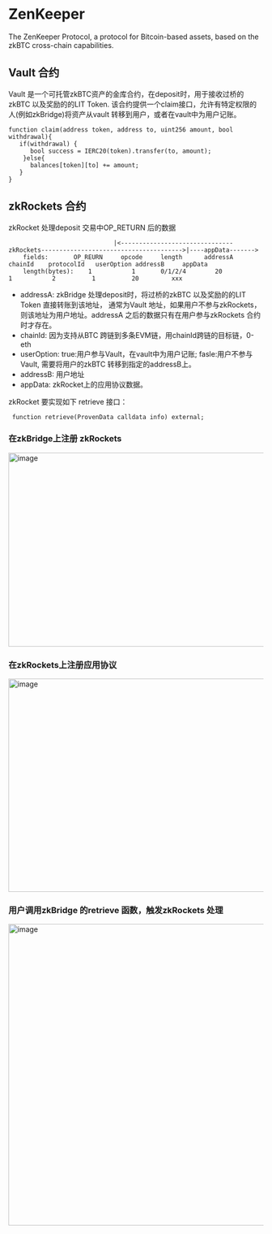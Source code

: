 # ZenKeeper
The ZenKeeper Protocol, a protocol for Bitcoin-based assets, based on the zkBTC cross-chain capabilities.

## Vault 合约
Vault 是一个可托管zkBTC资产的金库合约，在deposit时，用于接收过桥的zkBTC 以及奖励的的LIT Token. 该合约提供一个claim接口，允许有特定权限的人(例如zkBridge)将资产从vault 转移到用户，或者在vault中为用户记账。
```solidity
function claim(address token, address to, uint256 amount, bool withdrawal){
   if(withdrawal) {
      bool success = IERC20(token).transfer(to, amount);
    }else{
      balances[token][to] += amount;
   }
}
```
## zkRockets 合约
zkRocket 处理deposit 交易中OP_RETURN 后的数据
```
                             |<-------------------------------zkRockets--------------------------------------->|----appData------->
    fields:       OP_REURN     opcode     length      addressA    chainId    protocolId   userOption addressB     appData
    length(bytes):    1           1       0/1/2/4        20            1           2          1          20         xxx 
```
- addressA: zkBridge 处理deposit时，将过桥的zkBTC 以及奖励的的LIT Token 直接转账到该地址， 通常为Vault 地址，如果用户不参与zkRockets，则该地址为用户地址。addressA 之后的数据只有在用户参与zkRockets 合约时才存在。
- chainId: 因为支持从BTC 跨链到多条EVM链，用chainId跨链的目标链，0-eth 
- userOption: true:用户参与Vault，在vault中为用户记账; fasle:用户不参与Vault, 需要将用户的zkBTC 转移到指定的addressB上。
- addressB: 用户地址
- appData: zkRocket上的应用协议数据。

zkRocket 要实现如下 retrieve 接口：
```solidity 
 function retrieve(ProvenData calldata info) external;
```

### 在zkBridge上注册 zkRockets 
<img width="675" height="382" alt="image" src="https://github.com/user-attachments/assets/4ae09a99-4f57-48b5-82bd-cfe47a3b7ad3" />


### 在zkRockets上注册应用协议

<img width="782" height="420" alt="image" src="https://github.com/user-attachments/assets/b7c34a89-e155-4c74-990c-5f7b76ac39bc" />





### 用户调用zkBridge 的retrieve 函数，触发zkRockets 处理 
<img width="852" height="594" alt="image" src="https://github.com/user-attachments/assets/a90a5e38-f7f5-40a4-9907-c951dd54bce2" />
